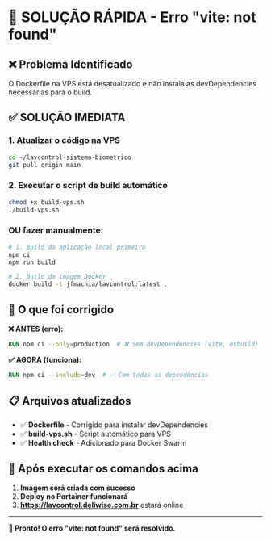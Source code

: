 # 🔧 SOLUÇÃO RÁPIDA - Erro "vite: not found"

## ❌ **Problema Identificado**
O Dockerfile na VPS está desatualizado e não instala as devDependencies necessárias para o build.

## ✅ **SOLUÇÃO IMEDIATA**

### **1. Atualizar o código na VPS**
```bash
cd ~/lavcontrol-sistema-biometrico
git pull origin main
```

### **2. Executar o script de build automático**
```bash
chmod +x build-vps.sh
./build-vps.sh
```

### **OU fazer manualmente:**

```bash
# 1. Build da aplicação local primeiro
npm ci
npm run build

# 2. Build da imagem Docker
docker build -t jfmachia/lavcontrol:latest .
```

## 🎯 **O que foi corrigido**

**❌ ANTES (erro):**
```dockerfile
RUN npm ci --only=production  # ❌ Sem devDependencies (vite, esbuild)
```

**✅ AGORA (funciona):**
```dockerfile
RUN npm ci --include=dev  # ✅ Com todas as dependências
```

## 📋 **Arquivos atualizados**
- ✅ **Dockerfile** - Corrigido para instalar devDependencies
- ✅ **build-vps.sh** - Script automático para VPS
- ✅ **Health check** - Adicionado para Docker Swarm

## 🚀 **Após executar os comandos acima**

1. **Imagem será criada com sucesso**
2. **Deploy no Portainer funcionará**
3. **https://lavcontrol.deliwise.com.br** estará online

---

**🎉 Pronto! O erro "vite: not found" será resolvido.**